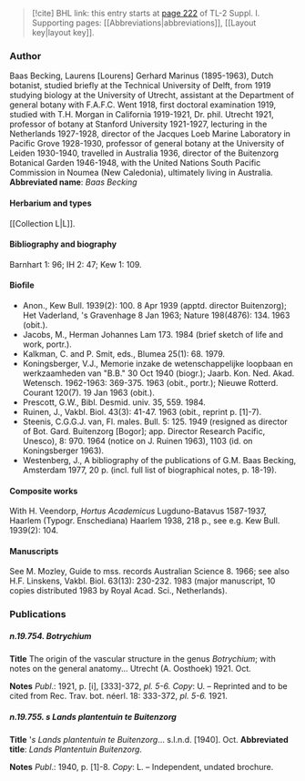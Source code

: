 > [!cite] BHL link: this entry starts at [page 222](https://www.biodiversitylibrary.org/page/33264949) of TL-2 Suppl. I.
> Supporting pages: [[Abbreviations|abbreviations]], [[Layout key|layout key]].

### Author

Baas Becking, Laurens \[Lourens\] Gerhard Marinus (1895-1963), Dutch botanist, studied briefly at the Technical University of Delft, from 1919 studying biology at the University of Utrecht, assistant at the Department of general botany with F.A.F.C. Went 1918, first doctoral examination 1919, studied with T.H. Morgan in California 1919-1921, Dr. phil. Utrecht 1921, professor of botany at Stanford University 1921-1927, lecturing in the Netherlands 1927-1928, director of the Jacques Loeb Marine Laboratory in Pacific Grove 1928-1930, professor of general botany at the University of Leiden 1930-1940, travelled in Australia 1936, director of the Buitenzorg Botanical Garden 1946-1948, with the United Nations South Pacific Commission in Noumea (New Caledonia), ultimately living in Australia. 
**Abbreviated name**: *Baas Becking*

#### Herbarium and types

[[Collection L|L]].

#### Bibliography and biography

Barnhart 1: 96; IH 2: 47; Kew 1: 109.

#### Biofile

- Anon., Kew Bull. 1939(2): 100. 8 Apr 1939 (apptd. director Buitenzorg); Het Vaderland, 's Gravenhage 8 Jan 1963; Nature 198(4876): 134. 1963 (obit.).
- Jacobs, M., Herman Johannes Lam 173. 1984 (brief sketch of life and work, portr.).
- Kalkman, C. and P. Smit, eds., Blumea 25(1): 68. 1979.
- Koningsberger, V.J., Memorie inzake de wetenschappelijke loopbaan en werkzaamheden van "B.B." 30 Oct 1940 (biogr.); Jaarb. Kon. Ned. Akad. Wetensch. 1962-1963: 369-375. 1963 (obit., portr.); Nieuwe Rotterd. Courant 120(7). 19 Jan 1963 (obit.).
- Prescott, G.W., Bibl. Desmid. univ. 35, 559. 1984.
- Ruinen, J., Vakbl. Biol. 43(3): 41-47. 1963 (obit., reprint p. \[1\]-7).
- Steenis, C.G.G.J. van, Fl. males. Bull. 5: 125. 1949 (resigned as director of Bot. Gard. Buitenzorg \[Bogor\]; app. Director Research Pacific, Unesco), 8: 970. 1964 (notice on J. Ruinen 1963), 1103 (id. on Koningsberger 1963).
- Westenberg, J., A bibliography of the publications of G.M. Baas Becking, Amsterdam 1977, 20 p. (incl. full list of biographical notes, p. 18-19).

#### Composite works

With H. Veendorp, *Hortus Academicus* Lugduno-Batavus 1587-1937, Haarlem (Typogr. Enschediana) Haarlem 1938, 218 p., see e.g. Kew Bull. 1939(2): 104.

#### Manuscripts

See M. Mozley, Guide to mss. records Australian Science 8. 1966; see also H.F. Linskens, Vakbl. Biol. 63(13): 230-232. 1983 (major manuscript, 10 copies distributed 1983 by Royal Acad. Sci., Netherlands).

### Publications

##### n.19.754. Botrychium

**Title**
The origin of the vascular structure in the genus *Botrychium*; with notes on the general anatomy... Utrecht (A. Oosthoek) 1921. Oct.

**Notes**
*Publ*.: 1921, p. \[i\], \[333\]-372, *pl. 5-6.* *Copy*: U. – Reprinted and to be cited from Rec. Trav. bot. néerl. 18: 333-372, *pl. 5-6.* 1921.

##### n.19.755. s Lands plantentuin te Buitenzorg

**Title**
'*s Lands plantentuin te Buitenzorg*... s.l.n.d. \[1940\]. Oct.
**Abbreviated title**: *Lands Plantentuin Buitenzorg*.

**Notes**
*Publ*.: 1940, p. \[1\]-8. *Copy*: L. – Independent, undated brochure.

